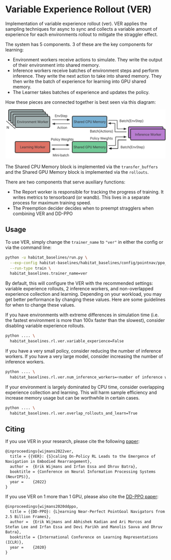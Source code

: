Variable Experience Rollout (VER)
=================================


Implementation of variable experience rollout (ver). VER applies the sampling techniques for async to sync and collects a variable amount of experience for each environments rollout to mitigate the straggler effect.


The system has 5 components. 3 of these are the key components for learning:

* Environment workers receive actions to simulate. They write the output of their environment into shared memory.
* Inference workers receive batches of environment steps and perform inference. They write the next action to take into shared memory. They then write the batch of experience for learning into GPU shared memory.
* The Learner takes batches of experience and updates the policy.

How these pieces are connected together is best seen via this diagram:

![ver System Diagram](images/ver-system.svg)

The Shared CPU Memory block is implemented via the `transfer_buffers` and the Shared GPU Memory block is implemented via the `rollouts`.

There are two components that serve auxiliary functions:

* The Report worker is responsible for tracking the progress of training. It writes metrics to tensorboard (or wandb). This lives in a separate process for maximum training speed.
* The Preemption decider decides when to preempt stragglers when combining VER and DD-PPO

## Usage

To use VER, simply change the `trainer_name` to `"ver"` in either the config or via the command line:

```bash
python -u habitat_baselines/run.py \
  --exp-config habitat-baselines/habitat_baselines/config/pointnav/ppo_pointnav_example.yaml \
  --run-type train \
  habitat_baselines.trainer_name=ver
```

By default, this will configure the VER with the recommended settings: variable experience rollouts, 2 inference workers, and non-overlapped experience collection and learning. Depending on your workload, you may get better performance by changing these values. Here are some guidelines for when
to change these values.

If you have environments with extreme differences in simulation time (i.e. the fastest environment is more than 100x faster than the slowest), consider disabling variable experience rollouts.

```bash
python .... \
  habitat_baselines.rl.ver.variable_experience=False
```

If you have a very small policy, consider reducing the number of inference workers. If you have a very large model, consider increasing the number of inference workers.

```bash
python .... \
  habitat_baselines.rl.ver.num_inference_workers=<number of inference workers>
```

If your environment is largely dominated by CPU time, consider overlapping experience collection and learning. This will harm sample efficiency and increase memory usage but can be worthwhile in certain cases.

```bash
python .... \
  habitat_baselines.rl.ver.overlap_rollouts_and_learn=True
```

## Citing

If you use VER in your research, please cite the following [paper](https://arxiv.org/abs/2210.05064):

    @inproceedings{wijmans2022ver,
      title = {{VER}: {S}caling On-Policy RL Leads to the Emergence of Navigation in Embodied Rearrangement},
      author =  {Erik Wijmans and Irfan Essa and Dhruv Batra},
      booktitle = {Conference on Neural Information Processing Systems (NeurIPS)},
      year =    {2022}
    }

If you use VER on 1 more than 1 GPU, please also cite the [DD-PPO paper](https://arxiv.org/abs/1911.00357):

    @inproceedings{wijmans2020ddppo,
      title = {{DD-PPO}: {L}earning Near-Perfect PointGoal Navigators from 2.5 Billion Frames},
      author =  {Erik Wijmans and Abhishek Kadian and Ari Morcos and Stefan Lee and Irfan Essa and Devi Parikh and Manolis Savva and Dhruv Batra},
      booktitle = {International Conference on Learning Representations (ICLR)},
      year =    {2020}
    }
